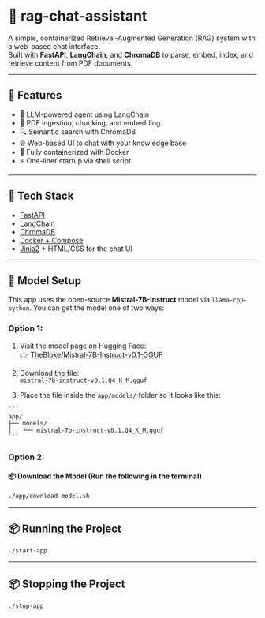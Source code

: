 # 🧠 rag-chat-assistant

A simple, containerized Retrieval-Augmented Generation (RAG) system with a web-based chat interface.  
Built with **FastAPI**, **LangChain**, and **ChromaDB** to parse, embed, index, and retrieve content from PDF documents.

---

## 🚀 Features

- 🧠 LLM-powered agent using LangChain
- 📄 PDF ingestion, chunking, and embedding
- 🔍 Semantic search with ChromaDB
- 🌐 Web-based UI to chat with your knowledge base
- 🐳 Fully containerized with Docker
- ⚡️ One-liner startup via shell script

---

## 🧱 Tech Stack

- [FastAPI](https://fastapi.tiangolo.com/)
- [LangChain](https://www.langchain.com/)
- [ChromaDB](https://www.trychroma.com/)
- [Docker + Compose](https://docs.docker.com/compose/)
- [Jinja2](https://jinja.palletsprojects.com/) + HTML/CSS for the chat UI

---

## 🧠 Model Setup

This app uses the open-source **Mistral-7B-Instruct** model via `llama-cpp-python`.
You can get the model one of two ways:

### Option 1:

1. Visit the model page on Hugging Face:  
   👉 [TheBloke/Mistral-7B-Instruct-v0.1-GGUF](https://huggingface.co/TheBloke/Mistral-7B-Instruct-v0.1-GGUF)

2. Download the file:  
   `mistral-7b-instruct-v0.1.Q4_K_M.gguf`

3. Place the file inside the `app/models/` folder so it looks like this:

<pre><code>```
app/
├── models/
│   └── mistral-7b-instruct-v0.1.Q4_K_M.gguf
```</code></pre>

### Option 2:

#### 📦 Download the Model (Run the following in the terminal)
```bash
./app/download-model.sh
```

---

## 📦 Running the Project

```bash
./start-app
```

---

## 📦 Stopping the Project

```bash
./stop-app
```
